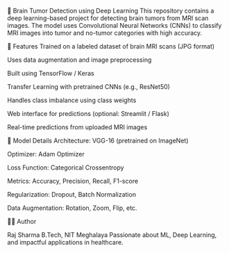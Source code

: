 🧠 Brain Tumor Detection using Deep Learning
This repository contains a deep learning-based project for detecting brain tumors from MRI scan images. The model uses Convolutional Neural Networks (CNNs) to classify MRI images into tumor and no-tumor categories with high accuracy.

🚀 Features
Trained on a labeled dataset of brain MRI scans (JPG format)

Uses data augmentation and image preprocessing

Built using TensorFlow / Keras

Transfer Learning with pretrained CNNs (e.g., ResNet50)

Handles class imbalance using class weights

Web interface for predictions (optional: Streamlit / Flask)

Real-time predictions from uploaded MRI images



🧪 Model Details
Architecture: VGG-16 (pretrained on ImageNet)

Optimizer: Adam Optimizer

Loss Function: Categorical Crossentropy

Metrics: Accuracy, Precision, Recall, F1-score

Regularization: Dropout, Batch Normalization

Data Augmentation: Rotation, Zoom, Flip, etc.





👨‍💻 Author

Raj Sharma
B.Tech, NIT Meghalaya
Passionate about ML, Deep Learning, and impactful applications in healthcare.


